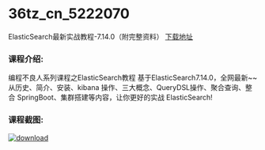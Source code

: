 # 36tz_cn_5222070
ElasticSearch最新实战教程-7.14.0（附完整资料）
[下载地址](http://www.36tz.cn/article/5222070 "下载地址")
### 课程介绍:
编程不良人系列课程之ElasticSearch教程
基于ElasticSearch7.14.0，全网最新~~
从历史、简介、安装、kibana 操作、三大概念、QueryDSL操作、聚合查询、整合 SpringBoot、集群搭建等内容，让你更好的实战 ElasticSearch!

### 课程截图:
[![download](http://36tz.cn/muke_img/2021_12_2-21.png "下载地址")](http://www.36tz.cn "下载地址")

